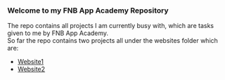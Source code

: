 <h3>Welcome to my FNB App Academy Repository</h3>

<p> 
  The repo contains all projects I am currently busy with, which are tasks given to me by FNB App Academy.
  <br>
  So far the repo contains two projects all under the websites folder which are:
  <ul>
    <li><a href="https://github.com/IamLuckyT/FNB-App-Academy/tree/main/Website1"> Website1</a></li>
    <li><a href="https://github.com/IamLuckyT/FNB-App-Academy/tree/main/Website2"> Website2</a></li>
  </ul>

</p>
